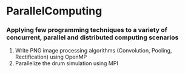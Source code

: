 # ParallelComputing

### Applying few programming techniques to a variety of concurrent, parallel and distributed computing scenarios

1. Write PNG image processing algorithms (Convolution, Pooling, Rectification) using OpenMP
2. Parallelize the drum simulation using MPI

